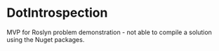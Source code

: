 # DotIntrospection

MVP for Roslyn problem demonstration - not able to compile a solution using the Nuget packages.
